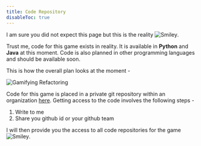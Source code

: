 ```yaml
---
title: Code Repository
disableToc: true
---
```


I am sure you did not expect this page but this is the reality ![Smiley](/images/smiley.png?width=20px&classes=smiley).

Trust me, code for this game exists in reality. It is available in **Python** and **Java** at this moment. Code is also planned in other programming languages and should be available soon. 

This is how the overall plan looks at the moment - 

![Gamifying Refactoring](/images/backlog.png?height=350px)

Code for this game is placed in a private git repository within an organization [here](https://github.com/gamifying-refactoring). Getting access to the code involves the following steps -

1. Write to me
2. Share you github id or your github team

I will then provide you the access to all code repositories for the game ![Smiley](/images/smiley.png?width=20px&classes=smiley).
  
